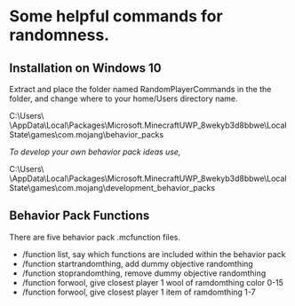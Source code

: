 
Some helpful commands for randomness.
=====================================

## Installation on Windows 10

Extract and place the folder named RandomPlayerCommands in the the folder, and change where <user name> to your home/Users directory name.
  
C:\Users\ <user name> \AppData\Local\Packages\Microsoft.MinecraftUWP_8wekyb3d8bbwe\LocalState\games\com.mojang\behavior_packs
  
*To develop your own behavior pack ideas use,*

C:\Users\ <user name> \AppData\Local\Packages\Microsoft.MinecraftUWP_8wekyb3d8bbwe\LocalState\games\com.mojang\development_behavior_packs

## Behavior Pack Functions

There are five behavior pack .mcfunction files.

- /function list, say which functions are included within the behavior pack
- /function startrandomthing, add dummy objective randomthing
- /function stoprandomthing, remove dummy objective randomthing
- /function forwool, give closest player 1 wool of ramdomthing color 0-15
- /function forwool, give closest player 1 item of ramdomthing 1-7

